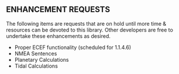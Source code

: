 ## ENHANCEMENT REQUESTS

The following items are requests that are on hold until more time & resources can be devoted to this library. Other developers are free to undertake these enhancements as desired. 

* Proper ECEF functionality (scheduled for 1.1.4.6)
* NMEA Sentences
* Planetary Calculations
* Tidal Calculations
